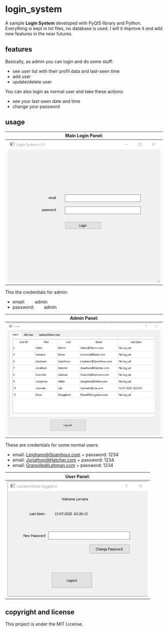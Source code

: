 # login_system
A sample **Login System** developed with PyQt5 library and Python.
Everything is kept in txt files, no database is used.
I will it improve it and add new features in the near futures.

## features

Basically, as admin you can login and do some stuff:
  + see user list with their profil data and last-seen time
  + add user
  + update/delete user
  
You can also login as normal user and take these actions:
  + see your last-seen date and time
  + change your password
  
## usage

| **Main Login Panel:** |
|:----:|
| ![Login Panel](https://github.com/halilgithub/login_system/blob/master/screen_shots/main_window.png "Main Login Panel") |

This the credentials for admin:  
  + email:$\qquad$admin  
  + password:$\qquad$admin  
    
| **Admin Panel:** |
|:----:|
| ![Admin panel](https://github.com/halilgithub/login_system/blob/master/screen_shots/admin_panel.png "Admin Panel") |

These are credentials for some normal users:  
  + email: Leighann@Spainhour.com + password: 1234  
  + email: Jonathon@Hatcher.com + password: 1234  
  + email: Granville@Lehman.com + password: 1234  
    
| **User Panel:** |
|:----:|
| ![User panel](https://github.com/halilgithub/login_system/blob/master/screen_shots/user_panel.png "User Panel") |
    

## copyright and license
This project is under the MIT License.

